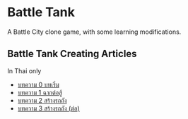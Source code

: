 # Battle Tank

A Battle City clone game, with some learning modifications.

## Battle Tank Creating Articles

In Thai only

* [บทความ 0 บทเริ่ม](./Battle%20Docs/00.md)
* [บทความ 1 ฉากต่อสู้](./Battle%20Docs/01.md)
* [บทความ 2 สร้างรถถัง](./Battle%20Docs/02.md)
* [บทความ 3 สร้างรถถัง (ต่อ)](./Battle%20Docs/03.md)
